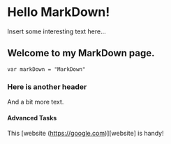 # Hello MarkDown!

Insert some interesting text here...

## Welcome to my MarkDown page.

    var markDown = "MarkDown"

### Here is another header

And a bit more text.

#### Advanced Tasks

This [website (https://google.com)][website] is handy!
